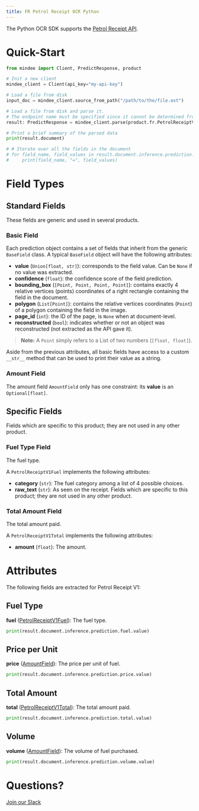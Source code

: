 ```yaml
---
title: FR Petrol Receipt OCR Python
---
```

The Python OCR SDK supports the [Petrol Receipt API](https://platform.mindee.com/mindee/petrol_receipts).

# Quick-Start
```py
from mindee import Client, PredictResponse, product

# Init a new client
mindee_client = Client(api_key="my-api-key")

# Load a file from disk
input_doc = mindee_client.source_from_path("/path/to/the/file.ext")

# Load a file from disk and parse it.
# The endpoint name must be specified since it cannot be determined from the class.
result: PredictResponse = mindee_client.parse(product.fr.PetrolReceiptV1, input_doc)

# Print a brief summary of the parsed data
print(result.document)

# # Iterate over all the fields in the document
# for field_name, field_values in result.document.inference.prediction.fields.items():
#     print(field_name, "=", field_values)
```

# Field Types
## Standard Fields
These fields are generic and used in several products.

### Basic Field
Each prediction object contains a set of fields that inherit from the generic `BaseField` class.
A typical `BaseField` object will have the following attributes:

* **value** (`Union[float, str]`): corresponds to the field value. Can be `None` if no value was extracted.
* **confidence** (`float`): the confidence score of the field prediction.
* **bounding_box** (`[Point, Point, Point, Point]`): contains exactly 4 relative vertices (points) coordinates of a right rectangle containing the field in the document.
* **polygon** (`List[Point]`): contains the relative vertices coordinates (`Point`) of a polygon containing the field in the image.
* **page_id** (`int`): the ID of the page, is `None` when at document-level.
* **reconstructed** (`bool`): indicates whether or not an object was reconstructed (not extracted as the API gave it).

> **Note:** A `Point` simply refers to a List of two numbers (`[float, float]`).


Aside from the previous attributes, all basic fields have access to a custom `__str__` method that can be used to print their value as a string.


### Amount Field
The amount field `AmountField` only has one constraint: its **value** is an `Optional[float]`.

## Specific Fields
Fields which are specific to this product; they are not used in any other product.

### Fuel Type Field
The fuel type.

A `PetrolReceiptV1Fuel` implements the following attributes:

* **category** (`str`): The fuel category among a list of 4 possible choices.
* **raw_text** (`str`): As seen on the receipt.
Fields which are specific to this product; they are not used in any other product.

### Total Amount Field
The total amount paid.

A `PetrolReceiptV1Total` implements the following attributes:

* **amount** (`float`): The amount.

# Attributes
The following fields are extracted for Petrol Receipt V1:

## Fuel Type
**fuel** ([PetrolReceiptV1Fuel](#fuel-type-field)): The fuel type.

```py
print(result.document.inference.prediction.fuel.value)
```

## Price per Unit
**price** ([AmountField](#amountfield)): The price per unit of fuel.

```py
print(result.document.inference.prediction.price.value)
```

## Total Amount
**total** ([PetrolReceiptV1Total](#total-amount-field)): The total amount paid.

```py
print(result.document.inference.prediction.total.value)
```

## Volume
**volume** ([AmountField](#amountfield)): The volume of fuel purchased.

```py
print(result.document.inference.prediction.volume.value)
```

# Questions?
[Join our Slack](https://join.slack.com/t/mindee-community/shared_invite/zt-2d0ds7dtz-DPAF81ZqTy20chsYpQBW5g)
